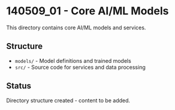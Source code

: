 # 140509_01 - Core AI/ML Models

This directory contains core AI/ML models and services.

## Structure
- `models/` - Model definitions and trained models
- `src/` - Source code for services and data processing

## Status
Directory structure created - content to be added.